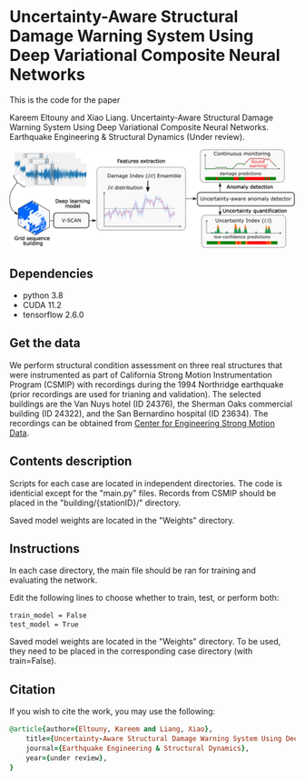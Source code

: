 # Uncertainty-Aware Structural Damage Warning System Using Deep Variational Composite Neural Networks
This is the code for the paper

Kareem Eltouny and Xiao Liang. Uncertainty-Aware Structural Damage Warning System Using Deep Variational Composite Neural Networks. Earthquake Engineering & Structural Dynamics (Under review).

![overview](https://github.com/keltouny/vscan/blob/main/figures/overview.jpg)

## Dependencies
- python 3.8
- CUDA 11.2
- tensorflow 2.6.0

## Get the data
We perform structural condition assessment on three real structures that were instrumented as part of California Strong Motion Instrumentation Program (CSMIP) with recordings during the 1994 Northridge earthquake (prior recordings are used for trianing and validation).
The selected buildings are the Van Nuys hotel (ID 24376), the Sherman Oaks commercial building (ID 24322), and the San Bernardino hospital (ID 23634).
The recordings can be obtained from [Center for Engineering Strong Motion Data](https://www.strongmotioncenter.org/).

## Contents description
Scripts for each case are located in independent directories. The code is identicial except for the "main.py" files.
Records from CSMIP should be placed in the "building/{stationID}/" directory.

Saved model weights are located in the "Weights" directory.

## Instructions

In each case directory, the main file should be ran for training and evaluating the network.

Edit the following lines to choose whether to train, test, or perform both:

```
train_model = False
test_model = True
```

Saved model weights are located in the "Weights" directory. To be used, they need to be placed in the corresponding case directory (with train=False).


## Citation
If you wish to cite the work, you may use the following:
```ruby
@article{author={Eltouny, Kareem and Liang, Xiao},
    title={Uncertainty-Aware Structural Damage Warning System Using Deep Variational Composite Neural Networks},
    journal={Earthquake Engineering & Structural Dynamics},
    year={under review},
}
```
